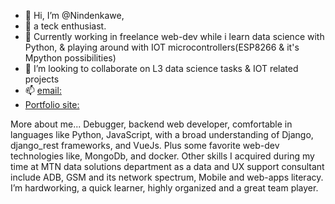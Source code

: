 - 👋 Hi, I’m @Nindenkawe,
- 👀 a teck enthusiast.
- 🌱 Currently working in freelance web-dev while i learn data science with Python, & playing around with IOT microcontrollers(ESP8266 & it's Mpython possibilities)
- 💞️ I’m looking to collaborate on L3 data science tasks & IOT related projects
- 📫 [email:](nindenkawe@ihute.rw)
- [Portfolio site:](nindenkawe.rw)

More about me...
Debugger, backend web developer, comfortable in languages like Python, JavaScript, with a broad understanding of Django, django_rest frameworks, and VueJs. Plus some favorite web-dev technologies like, MongoDb, and docker. Other skills I acquired during my time at MTN data solutions department as a data and UX support consultant include ADB, GSM and its network spectrum, Mobile and web-apps literacy. I’m hardworking, a quick learner, highly organized and a great team player.
